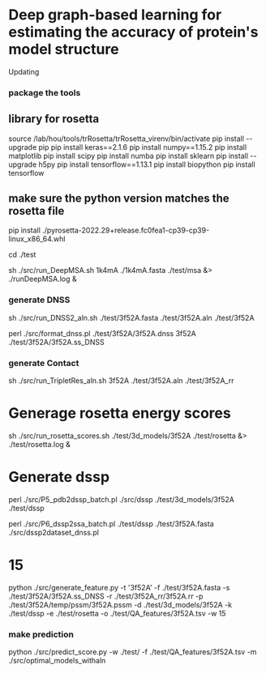 # Deep graph-based learning for estimating the accuracy of protein's model structure

Updating


### package the tools
## library for rosetta
source /lab/hou/tools/trRosetta/trRosetta_virenv/bin/activate
pip install --upgrade pip
pip install keras==2.1.6
pip install numpy==1.15.2
pip install matplotlib
pip install scipy
pip install numba
pip install sklearn
pip install --upgrade h5py
pip install tensorflow==1.13.1
pip install biopython
pip install tensorflow

## make sure the python version matches the rosetta file
pip install ./pyrosetta-2022.29+release.fc0fea1-cp39-cp39-linux_x86_64.whl


cd ./test

sh ./src/run_DeepMSA.sh 1k4mA ./1k4mA.fasta ./test/msa &> ./runDeepMSA.log  & 



### generate DNSS 
sh ./src/run_DNSS2_aln.sh ./test/3f52A.fasta ./test/3f52A.aln ./test/3f52A

perl ./src/format_dnss.pl  ./test/3f52A/3f52A.dnss 3f52A ./test/3f52A/3f52A.ss_DNSS



### generate Contact
sh ./src/run_TripletRes_aln.sh 3f52A ./test/3f52A.aln ./test/3f52A_rr



# Generage rosetta energy scores 

sh ./src/run_rosetta_scores.sh ./test/3d_models/3f52A ./test/rosetta &> ./test/rosetta.log & 


# Generate dssp 


perl ./src/P5_pdb2dssp_batch.pl ./src/dssp  ./test/3d_models/3f52A  ./test/dssp

perl ./src/P6_dssp2ssa_batch.pl  ./test/dssp  ./test/3f52A.fasta  ./src/dssp2dataset_dnss.pl


# 15



python ./src/generate_feature.py -t '3f52A' -f ./test/3f52A.fasta -s ./test/3f52A/3f52A.ss_DNSS -r ./test/3f52A_rr/3f52A.rr  -p ./test/3f52A/temp/pssm/3f52A.pssm  -d ./test/3d_models/3f52A  -k  ./test/dssp  -e ./test/rosetta  -o ./test/QA_features/3f52A.tsv -w 15


### make prediction 

python ./src/predict_score.py -w ./test/  -f ./test/QA_features/3f52A.tsv -m ./src/optimal_models_withaln


